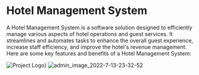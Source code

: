 # Hotel Management System
A Hotel Management System is a software solution designed to efficiently manage various aspects of hotel operations and guest services. It streamlines and automates tasks to enhance the overall guest experience, increase staff efficiency, and improve the hotel's revenue management. Here are some key features and benefits of a Hotel Management System:


![Project Logo]([images/logo.png](https://github.com/sugam1409/Sugam-Hotel-Management/assets/108719999/ebd65a49-2935-46ac-85b5-23184a16887b)))
![admin_image_2022-7-13-23-32-52](https://github.com/sugam1409/Sugam-Hotel-Management/assets/108719999/ebd65a49-2935-46ac-85b5-23184a16887b)
